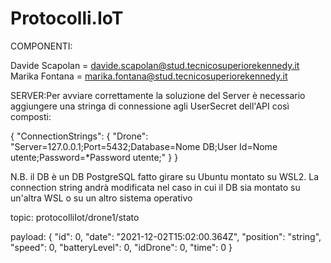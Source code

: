 # Protocolli.IoT

COMPONENTI:

Davide Scapolan = davide.scapolan@stud.tecnicosuperiorekennedy.it
Marika Fontana = marika.fontana@stud.tecnicosuperiorekennedy.it

SERVER:Per avviare correttamente la soluzione del Server è necessario aggiungere una stringa di connessione agli UserSecret dell'API così composti:

{ "ConnectionStrings": { "Drone": "Server=127.0.0.1;Port=5432;Database=Nome DB;User Id=Nome utente;Password=*Password utente;" } }

N.B. il DB è un DB PostgreSQL fatto girare su Ubuntu montato su WSL2. La connection string andrà modificata nel caso in cui il DB sia montato su un'altra WSL o su un altro sistema operativo

topic:
protocolliIot/drone1/stato

payload:
{
  "id": 0,
  "date": "2021-12-02T15:02:00.364Z",
  "position": "string",
  "speed": 0,
  "batteryLevel": 0,
  "idDrone": 0,
  "time": 0
}